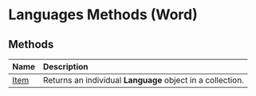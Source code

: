
# Languages Methods (Word)

## Methods



|**Name**|**Description**|
|:-----|:-----|
|[Item](fa06f7de-941b-edab-162a-94e9f9fa1ca0.md)|Returns an individual  **Language** object in a collection.|
